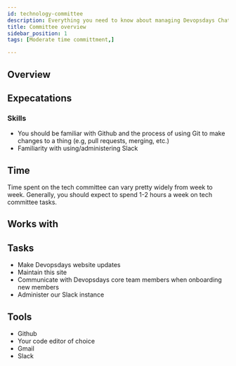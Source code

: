```yaml
---
id: technology-committee
description: Everything you need to know about managing Devopsdays Chattanooga's technology
title: Committee overview
sidebar_position: 1
tags: [Moderate time committment,]

---
```


## Overview

## Expecatations

### Skills

* You should be familiar with Github and the process of using Git to make changes to a thing (e.g, pull requests, merging, etc.)
* Familiarity with using/administering Slack

## Time

Time spent on the tech committee can vary pretty widely from week to week. Generally, you should expect to spend 1-2 hours a week on tech committee tasks.

## Works with

## Tasks

* Make Devopsdays website updates
* Maintain this site
* Communicate with Devopsdays core team members when onboarding new members
* Administer our Slack instance

## Tools

* Github
* Your code editor of choice
* Gmail
* Slack


